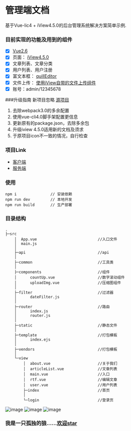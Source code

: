 # 管理端文档

基于Vue-lic4 + iView4.5.0的后台管理系统解决方案简单示例.
### 目前实现的功能及用到的组件
- [x] [Vue2.6](https://cn.vuejs.org)
- [x] 页面： [iView4.5.0](https://github.com/iview/iview)
- [x] 文章列表、文章分类
- [x] 用户列表、用户注册
- [x] 富文本框： [quillEditor](https://github.com/surmon-china/vue-quill-editor)
- [x] 文件上传： [使用iView自带的文件上传组件](https://www.iviewui.com/components/upload)
- [x] 账号：admin/12345678

###升级指南
新项目忽略 [源项目](https://github.com/shanyanwt/koa_vue_blog/tree/blog_1.0/blog.manage)
1. 去除webpack3.0的多余配置
2. 使用vue-cli4.0脚手架配置更信息
3. 更新原有的package.json，去除多余包
4. 升级iview 4.5.0适用新的文档及须求
5. 于原项目icon不一致的情况，自行检查
### 项目Link
- [客户端](https://github.com/shanyanwt/koa_vue_blog/tree/master/blog.client)
- [服务端](https://github.com/shanyanwt/koa_vue_blog/tree/master/blog.service)

### 使用
```
npm i               // 安装依赖
npm run dev         // 本地开发
npm run build       // 生产部署
```

### 目录结构

```
.
├─src
    │  App.vue                           //入口文件
    │  main.js
    │
    ├─api                                //api
    │
    ├─common                             //工具类
    │
    ├─components                         //组件
    │      countUp.vue                   //数字滚动组件
    │      uploadImg.vue                 //压缩图组件
    │
    ├─filter                             //过滤器
    │      dateFilter.js
    │
    ├─router                             //路由
    │      index.js
    │      router.js
    │
    ├─static                             //静态文件
    │
    ├─template                           //打包模板
    │      index.ejs
    │
    ├─vendors                            //打包模板
    │
    └─view
        │  about.vue                     //关于我们
        │  articleList.vue               //文章列表
        │  main.vue                      //入口
        │  rtf.vue                       //编辑文章
        │  user.vue                      //用户列表
        ├─index                          //首页
        │
        └─login                          //登录页

```

![image](https://img-blog.csdnimg.cn/20190903112940295.png)
![image](https://img-blog.csdnimg.cn/201909040911214.png)
![image](https://img-blog.csdnimg.cn/20190904091201544.png)




### 我是一只孤独的狼......[欢迎star](https://github.com/shanyanwt/koa_vue_blog)